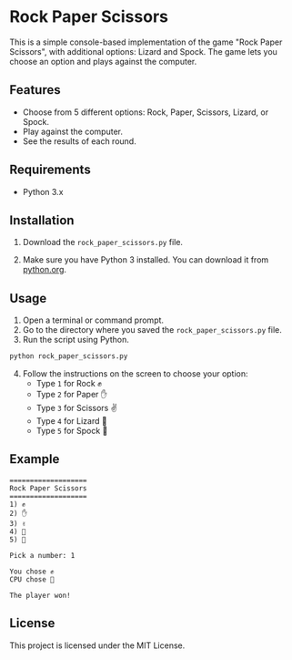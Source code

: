 # Rock Paper Scissors

This is a simple console-based implementation of the game "Rock Paper Scissors", with additional options: Lizard and Spock. The game lets you choose an option and plays against the computer.

## Features

- Choose from 5 different options: Rock, Paper, Scissors, Lizard, or Spock.
- Play against the computer.
- See the results of each round.

## Requirements

- Python 3.x

## Installation

1. Download the `rock_paper_scissors.py` file.

2. Make sure you have Python 3 installed. You can download it from [python.org](https://www.python.org/downloads/).

## Usage

1. Open a terminal or command prompt.
2. Go to the directory where you saved the `rock_paper_scissors.py` file.
3. Run the script using Python.

```bash
python rock_paper_scissors.py
```

4. Follow the instructions on the screen to choose your option:
   - Type `1` for Rock ✊
   - Type `2` for Paper ✋
   - Type `3` for Scissors ✌️
   - Type `4` for Lizard 🦎
   - Type `5` for Spock 🖖

## Example

```plaintext
===================
Rock Paper Scissors
===================
1) ✊
2) ✋
3) ✌️
4) 🦎
5) 🖖

Pick a number: 1

You chose ✊
CPU chose 🦎

The player won!
```

## License

This project is licensed under the MIT License.
